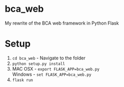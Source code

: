 # bca_web
My rewrite of the BCA web framework in Python Flask

# Setup
1. `cd bca_web` - Navigate to the folder
2. `python setup.py install`
3. MAC OSX - `export FLASK_APP=bca_web.py` \
   Windows - `set FLASK_APP=bca_web.py`
4. `flask run`
